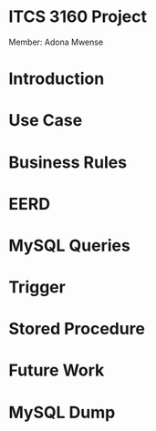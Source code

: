 # ITCS 3160 Project
Member: Adona Mwense
# Introduction
# Use Case
# Business Rules
# EERD
# MySQL Queries
# Trigger
# Stored Procedure
# Future Work
# MySQL Dump

